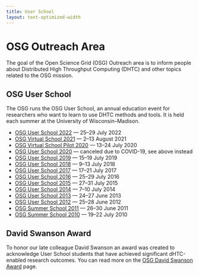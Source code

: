 ```yaml
---
title: User School
layout: text-optimized-width
---
```


# OSG Outreach Area

The goal of the Open Science Grid (OSG) Outreach area is to inform people about Distributed High Throughput Computing
(DHTC) and other topics related to the OSG mission.

## OSG User School

The OSG runs the OSG User School, an annual education event for researchers who want to learn to use DHTC methods and
tools.  It is held each summer at the University of Wisconsin–Madison.

- [OSG User School 2022](https://opensciencegrid.org/user-school-2022/) — 25–29 July 2022
- [OSG Virtual School 2021](https://opensciencegrid.org/virtual-school-2021/) &mdash; 2&ndash;13 August 2021
- [OSG Virtual School Pilot 2020](https://opensciencegrid.org/virtual-school-pilot-2020/) — 13&ndash;24 July 2020
- [OSG User School 2020](https://opensciencegrid.org/user-school-2020/) — canceled due to COVID-19, see above instead
- [OSG User School 2019](https://opensciencegrid.org/user-school-2019/) — 15–19 July 2019
- [OSG User School 2018](https://opensciencegrid.org/user-school-2018/) — 9–13 July 2018
- [OSG User School 2017](https://opensciencegrid.org/user-school-2017/) — 17–21 July 2017
- [OSG User School 2016](/past-schools) — 25–29 July 2016
- [OSG User School 2015](/past-schools) — 27–31 July 2015
- [OSG User School 2014](/past-schools) — 7–10 July 2014
- [OSG User School 2013](/past-schools) — 24–27 June 2013
- [OSG User School 2012](/past-schools) — 25–28 June 2012
- [OSG Summer School 2011](/past-schools) — 26–30 June 2011
- [OSG Summer School 2010](/past-schools) — 19–22 July 2010

## David Swanson Award

To honor our late colleague David Swanson an award was created to acknowledge User School students that have achieved significant dHTC-enabled research outcomes. You can read more on the [OSG David Swanson Award](./user-school/david-swanson) page.